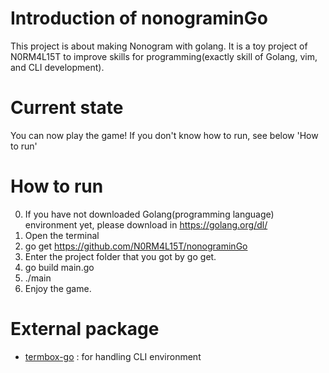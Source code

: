 # Introduction of nonograminGo
This project is about making Nonogram with golang.
It is a toy project of N0RM4L15T to improve skills for programming(exactly skill of Golang, vim, and CLI development).

# Current state
You can now play the game!
If you don't know how to run, see below 'How to run'

# How to run
0. If you have not downloaded Golang(programming language) environment yet, please download in https://golang.org/dl/
1. Open the terminal
2. go get https://github.com/N0RM4L15T/nonograminGo
3. Enter the project folder that you got by go get.
4. go build main.go
5. ./main
6. Enjoy the game.

# External package
- [termbox-go](https://github.com/nsf/termbox-go) : for handling CLI environment
